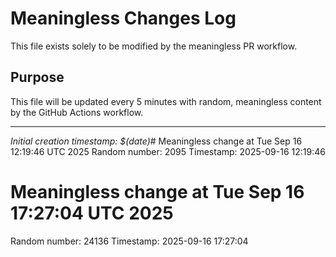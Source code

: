 # Meaningless Changes Log

This file exists solely to be modified by the meaningless PR workflow.

## Purpose
This file will be updated every 5 minutes with random, meaningless content by the GitHub Actions workflow.

---
*Initial creation timestamp: $(date)*# Meaningless change at Tue Sep 16 12:19:46 UTC 2025
Random number: 2095
Timestamp: 2025-09-16 12:19:46

# Meaningless change at Tue Sep 16 17:27:04 UTC 2025
Random number: 24136
Timestamp: 2025-09-16 17:27:04


